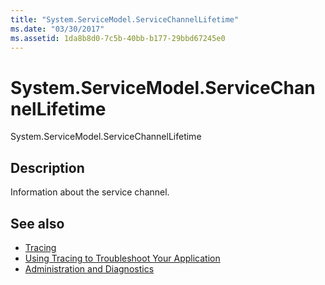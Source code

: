 ```yaml
---
title: "System.ServiceModel.ServiceChannelLifetime"
ms.date: "03/30/2017"
ms.assetid: 1da8b8d0-7c5b-40bb-b177-29bbd67245e0
---
```

# System.ServiceModel.ServiceChannelLifetime
System.ServiceModel.ServiceChannelLifetime  
  
## Description  
 Information about the service channel.  
  
## See also

- [Tracing](../../../../../docs/framework/wcf/diagnostics/tracing/index.md)
- [Using Tracing to Troubleshoot Your Application](../../../../../docs/framework/wcf/diagnostics/tracing/using-tracing-to-troubleshoot-your-application.md)
- [Administration and Diagnostics](../../../../../docs/framework/wcf/diagnostics/index.md)
